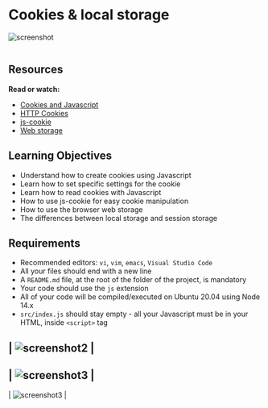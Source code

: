 # Cookies & local storage

![screenshot](https://zupimages.net/up/23/38/mqr2.png)

  


  <div class="panel panel-default" id="project-description">
  <div class="panel-body">
    <p><img src="https://s3.amazonaws.com/alx-intranet.hbtn.io/uploads/medias/2020/1/ea21e0798eebbfd929b4.jpeg?X-Amz-Algorithm=AWS4-HMAC-SHA256&X-Amz-Credential=AKIARDDGGGOUSBVO6H7D%2F20230919%2Fus-east-1%2Fs3%2Faws4_request&X-Amz-Date=20230919T050305Z&X-Amz-Expires=86400&X-Amz-SignedHeaders=host&X-Amz-Signature=9f8eecd780eb942a4682f2012b67bc2cfbb6583627bbe29cad4751d36ce07af3" alt="" loading='lazy' style="" /></p>

<h2>Resources</h2>

<p><strong>Read or watch:</strong></p>

<ul>
<li><a href="/rltoken/Dc01KHSVOsco-ox4L20A9A" title="Cookies and Javascript" target="_blank">Cookies and Javascript</a></li>
<li><a href="/rltoken/kzI71T3JgeL87DYlFzS5Gg" title="HTTP Cookies" target="_blank">HTTP Cookies</a></li>
<li><a href="/rltoken/YW3GbxgexH4ckfEpMX-kvg" title="js-cookie" target="_blank">js-cookie</a></li>
<li><a href="/rltoken/vBpBmBUFw3mFvfHnOrkgLw" title="Web storage" target="_blank">Web storage</a></li>
</ul>

<h2>Learning Objectives</h2>

<ul>
<li>Understand how to create cookies using Javascript</li>
<li>Learn how to set specific settings for the cookie</li>
<li>Learn how to read cookies with Javascript</li>
<li>How to use js-cookie for easy cookie manipulation</li>
<li>How to use the browser web storage</li>
<li>The differences between local storage and session storage</li>
</ul>

<h2>Requirements</h2>

<ul>
<li>Recommended editors: <code>vi</code>, <code>vim</code>, <code>emacs</code>, <code>Visual Studio Code</code></li>
<li>All your files should end with a new line</li>
<li>A <code>README.md</code> file, at the root of the folder of the project, is mandatory</li>
<li>Your code should use the <code>js</code> extension</li>
<li>All of your code will be compiled/executed on Ubuntu 20.04 using Node 14.x</li>
<li><code>src/index.js</code> should stay empty - all your Javascript must be in your HTML, inside <code>&lt;script&gt;</code> tag</li>
</ul>

  </div>
</div>

|
![screenshot2](https://zupimages.net/up/23/38/317w.png)
|
-----
|
![screenshot3](https://zupimages.net/up/23/38/s5va.png)
|
-----
|
![screenshot3](https://zupimages.net/up/23/38/s5va.png)
|